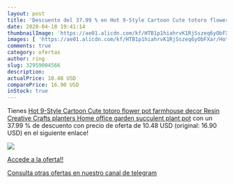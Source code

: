 ```yaml
---
layout: post
title: 'Descuento del 37.99 % en Hot 9-Style Cartoon Cute totoro flower p'
date: 2020-04-18 19:41:14
thumbnailImage: 'https://ae01.alicdn.com/kf/HTB1p1hiahrvK1RjSszeq6yObFXar/Hot-9-Style-Cartoon-Cute-totoro-flower-pot-farmhouse-decor-Resin-Creative-Crafts-planters-Home-office.jpg_350x350._SL200_.jpg'
images: [ 'https://ae01.alicdn.com/kf/HTB1p1hiahrvK1RjSszeq6yObFXar/Hot-9-Style-Cartoon-Cute-totoro-flower-pot-farmhouse-decor-Resin-Creative-Crafts-planters-Home-office.jpg_350x350._SL200_.jpg' ]
comments: true
category: ofertas
author: ring
slug: 32959004566
description:
actualPrice: 10.48 USD
comparePrice: 16.90 USD
inStock: true
---
```


Tienes [Hot 9-Style Cartoon Cute totoro flower pot farmhouse decor Resin Creative Crafts planters Home office garden succulent plant pot](https://www.amazon.com/dp/32959004566/?tag=redken08-20) con un 37.99 % de descuento con precio de oferta de 10.48 USD (original: 16.90 USD) en el siguiente enlace!

[![](https://ae01.alicdn.com/kf/HTB1p1hiahrvK1RjSszeq6yObFXar/Hot-9-Style-Cartoon-Cute-totoro-flower-pot-farmhouse-decor-Resin-Creative-Crafts-planters-Home-office.jpg_350x350._SL200_.jpg)](https://www.amazon.com/dp/32959004566/?tag=redken08-20)

[Accede a la oferta!!](https://www.amazon.com/dp/32959004566/?tag=redken08-20)

[Consulta otras ofertas en nuestro canal de telegram](https://t.me/s/ofertas25)
